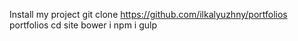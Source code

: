 Install my project
git clone https://github.com/ilkalyuzhny/portfolios portfolios
cd site
bower i
npm i
gulp
